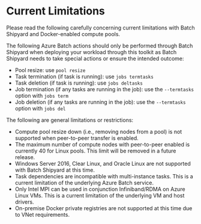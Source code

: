 # Current Limitations
Please read the following carefully concerning current limitations with
Batch Shipyard and Docker-enabled compute pools.

The following Azure Batch actions should only be performed through Batch
Shipyard when deploying your workload through this toolkit as Batch
Shipyard needs to take special actions or ensure the intended outcome:
* Pool resize: use `pool resize`
* Task termination (if task is running): use `jobs termtasks`
* Task deletion (if task is running): use `jobs deltasks`
* Job termination (if any tasks are running in the job): use the
  `--termtasks` option with `jobs term`
* Job deletion (if any tasks are running in the job): use the
  `--termtasks` option with `jobs del`

The following are general limitations or restrictions:
* Compute pool resize down (i.e., removing nodes from a pool) is not supported
when peer-to-peer transfer is enabled.
* The maximum number of compute nodes with peer-to-peer enabled is currently
40 for Linux pools. This limit will be removed in a future release.
* Windows Server 2016, Clear Linux, and Oracle Linux are not supported with
Batch Shipyard at this time.
* Task dependencies are incompatible with multi-instance tasks. This is a
current limitation of the underlying Azure Batch service.
* Only Intel MPI can be used in conjunction Infiniband/RDMA on Azure Linux VMs.
This is a current limitation of the underlying VM and host drivers.
* On-premise Docker private registries are not supported at this time due to
VNet requirements.
